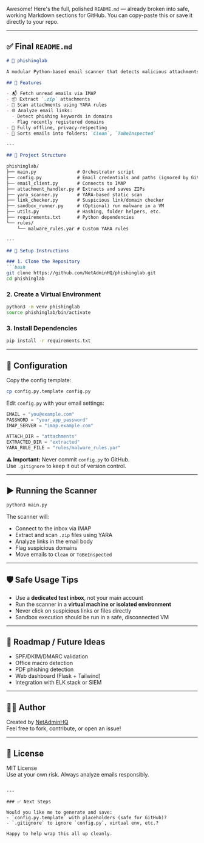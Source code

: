Awesome! Here's the full, polished `README.md` — already broken into safe, working Markdown sections for GitHub. You can copy-paste this or save it directly to your repo.

---

## ✅ Final `README.md`

```markdown
# 🧪 phishinglab

A modular Python-based email scanner that detects malicious attachments and suspicious links — **without using paid APIs like VirusTotal**.

## 🚀 Features

- 📬 Fetch unread emails via IMAP
- 📦 Extract `.zip` attachments
- 🧪 Scan attachments using YARA rules
- 🌐 Analyze email links:
  - Detect phishing keywords in domains
  - Flag recently registered domains
- 🔐 Fully offline, privacy-respecting
- 📁 Sorts emails into folders: `Clean`, `ToBeInspected`

---

## 📁 Project Structure

phishinglab/
├── main.py               # Orchestrator script  
├── config.py             # Email credentials and paths (ignored by Git)  
├── email_client.py       # Connects to IMAP  
├── attachment_handler.py # Extracts and saves ZIPs  
├── yara_scanner.py       # YARA-based static scan  
├── link_checker.py       # Suspicious link/domain checker  
├── sandbox_runner.py     # (Optional) run malware in a VM  
├── utils.py              # Hashing, folder helpers, etc.  
├── requirements.txt      # Python dependencies  
└── rules/  
    └── malware_rules.yar # Custom YARA rules

---

## 🔧 Setup Instructions

### 1. Clone the Repository
```bash
git clone https://github.com/NetAdminHQ/phishinglab.git
cd phishinglab
```

### 2. Create a Virtual Environment
```bash
python3 -m venv phishinglab
source phishinglab/bin/activate
```

### 3. Install Dependencies
```bash
pip install -r requirements.txt
```

---

## 🔐 Configuration

Copy the config template:
```bash
cp config.py.template config.py
```

Edit `config.py` with your email settings:
```python
EMAIL = "you@example.com"
PASSWORD = "your_app_password"
IMAP_SERVER = "imap.example.com"

ATTACH_DIR = "attachments"
EXTRACTED_DIR = "extracted"
YARA_RULE_FILE = "rules/malware_rules.yar"
```

**⚠️ Important:** Never commit `config.py` to GitHub.  
Use `.gitignore` to keep it out of version control.

---

## ▶️ Running the Scanner

```bash
python3 main.py
```

The scanner will:
- Connect to the inbox via IMAP  
- Extract and scan `.zip` files using YARA  
- Analyze links in the email body  
- Flag suspicious domains  
- Move emails to `Clean` or `ToBeInspected`

---

## 🛡️ Safe Usage Tips

- Use a **dedicated test inbox**, not your main account
- Run the scanner in a **virtual machine or isolated environment**
- Never click on suspicious links or files directly
- Sandbox execution should be run in a safe, disconnected VM

---

## 🧪 Roadmap / Future Ideas

- SPF/DKIM/DMARC validation
- Office macro detection
- PDF phishing detection
- Web dashboard (Flask + Tailwind)
- Integration with ELK stack or SIEM

---

## 👨‍💻 Author

Created by [NetAdminHQ](https://github.com/NetAdminHQ)  
Feel free to fork, contribute, or open an issue!

---

## 📄 License

MIT License  
Use at your own risk. Always analyze emails responsibly.
```

---

### ✅ Next Steps

Would you like me to generate and save:
- `config.py.template` with placeholders (safe for GitHub)?
- `.gitignore` to ignore `config.py`, virtual env, etc.?

Happy to help wrap this all up cleanly.
